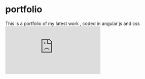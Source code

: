 # portfolio
This is a portfolio of my latest work , coded in angular js and css
![alt text](https://raw.githubusercontent.com/simplyeleza/portfolio/master/images/rama_ken.pdf)
